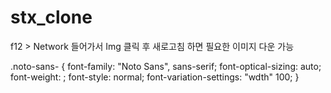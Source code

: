 # stx_clone

f12 > Network 들어가서 Img 클릭 후 새로고침 하면 필요한 이미지 다운 가능

.noto-sans-<uniquifier> {
  font-family: "Noto Sans", sans-serif;
  font-optical-sizing: auto;
  font-weight: <weight>;
  font-style: normal;
  font-variation-settings:
    "wdth" 100;
}
